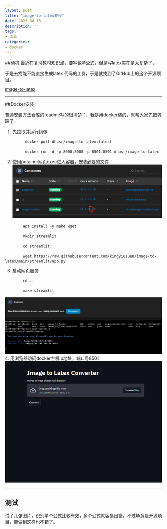 ```yaml
---
layout: post
title: "image-to-latex教程"
date: 2023-04-18
description: ''
tags:
- 工具
categories:
- docker
---
```

##动机
最近在复习教材知识点，要写数学公式，但是写latex实在是太复杂了，

于是去找能不能直接生成latex
代码的工具，于是就找到了GitHub上的这个开源项目。

 [image-to-latex](https://github.com/kingyiusuen/image-to-latex)

********
##Docker安装

普通安装方法仓库的readme写的很清楚了，我是用docker装的，就帮大家先把坑踩了。
1. 先拉取并运行镜像
 ```
          docker pull dhusr/image-to-latex:latest
          
          docker run -d -p 8000:8000 -p 8501:8501 dhusr/image-to-latex
  ```      
2. 使用potainer网页exec进入容器，安装必要的文件
![](/assets/img/sharding-gerenciamento-usuarios/image-latex.png)
```
        apt install -y make wget 
 
        mkdir streamlit

        cd streamlit 
 
        wget https://raw.githubusercontent.com/kingyiusuen/image-to-latex/main/streamlit/app.py
```
3. 启动网页服务
```
        cd ..

        make streamlit
```
![](/assets/img/sharding-gerenciamento-usuarios/image-latex-2.png)
4. 用浏览器访问docker主机ip地址，端口号8501
![](/assets/img/sharding-gerenciamento-usuarios/image-latex-1.png)
******
## 测试
  试了几张图片，识别单个公式比较有效，多个公式就容易出错。不过毕竟是开源项目，能做到这样也不错了。